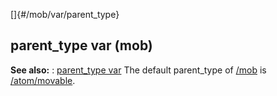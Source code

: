 []{#/mob/var/parent_type}
  ## parent_type var (mob)
  **See also:**
  :   [parent_type var](ref/datum/var/parent_type)
  The default parent_type of [/mob](ref/mob) is
  [/atom/movable](ref/atom/movable).